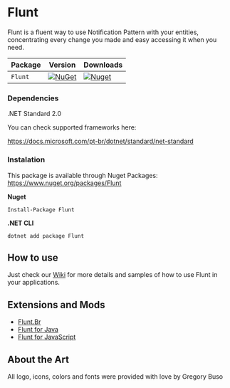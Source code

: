 # Flunt
Flunt is a fluent way to use Notification Pattern with your entities, concentrating every change you made and easy accessing it when you need.


| Package |  Version | Downloads |
| ------- | ----- | ----- |
| `Flunt` | [![NuGet](https://img.shields.io/nuget/v/Flunt.svg)](https://nuget.org/packages/Flunt) | [![Nuget](https://img.shields.io/nuget/dt/Flunt.svg)](https://nuget.org/packages/Flunt) |


### Dependencies
.NET Standard 2.0

You can check supported frameworks here:

https://docs.microsoft.com/pt-br/dotnet/standard/net-standard

### Instalation
This package is available through Nuget Packages: https://www.nuget.org/packages/Flunt


**Nuget**
```
Install-Package Flunt
```

**.NET CLI**
```
dotnet add package Flunt
```

## How to use
Just check our [Wiki](https://github.com/andrebaltieri/Flunt/wiki) for more details and samples of how to use Flunt in your applications.

## Extensions and Mods
* [Flunt.Br](https://github.com/lira92/flunt.br)
* [Flunt for Java](https://github.com/carlosbritojun/jflunt)
* [Flunt for JavaScript](https://github.com/jhonesgoncal/flunt)

## About the Art
All logo, icons, colors and fonts were provided with love by Gregory Buso
